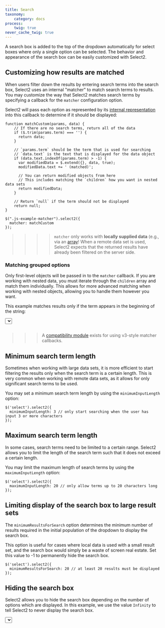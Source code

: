 ```yaml
---
title: Search
taxonomy:
    category: docs
process:
    twig: true
never_cache_twig: true
---
```


A search box is added to the top of the dropdown automatically for select boxes where only a single option can be selected. The behavior and appearance of the search box can be easily customized with Select2.

## Customizing how results are matched

When users filter down the results by entering search terms into the search box, Select2 uses an internal "matcher" to match search terms to results. You may customize the way that Select2 matches search terms by specifying a callback for the `matcher` configuration option.

Select2 will pass each option as represented by its [internal representation](/options) into this callback to determine if it should be displayed:

```
function matchCustom(params, data) {
    // If there are no search terms, return all of the data
    if ($.trim(params.term) === '') {
      return data;
    }
   
    // `params.term` should be the term that is used for searching
    // `data.text` is the text that is displayed for the data object
    if (data.text.indexOf(params.term) > -1) {
      var modifiedData = $.extend({}, data, true);
      modifiedData.text += ' (matched)';
   
      // You can return modified objects from here
      // This includes matching the `children` how you want in nested data sets
      return modifiedData;
    }
   
    // Return `null` if the term should not be displayed
    return null;
}
    
$(".js-example-matcher").select2({
  matcher: matchCustom
});
```

>>>> `matcher` only works with **locally supplied data** (e.g., via an [array](/data-sources/arrays)!  When a remote data set is used, Select2 expects that the returned results have already been filtered on the server side.

### Matching grouped options

Only first-level objects will be passed in to the `matcher` callback.  If you are working with nested data, you must iterate through the `children` array and match them individually.  This allows for more advanced matching when working with nested objects, allowing you to handle them however you want.

This example matches results only if the term appears in the beginning of the string:

<div class="s2-example">
    <select class="js-example-matcher-start js-states form-control"></select>
</div>

<pre data-fill-from=".js-code-example-matcher"></pre>

<script type="text/javascript" class="js-code-example-matcher">

function matchStart(params, data) {
  // If there are no search terms, return all of the data
  if ($.trim(params.term) === '') {
    return data;
  }

  // `data.children` contains the actual options that we are matching against
  var filteredChildren = [];
  $.each(data.children, function (idx, child) {
    if (child.text.toUpperCase().indexOf(params.term.toUpperCase()) == 0) {
      filteredChildren.push(child);
    }
  });

  // If we matched any of the timezone group's children, then set the matched children on the group
  // and return the group object
  if (filteredChildren.length) {
    var modifiedData = $.extend({}, data, true);
    modifiedData.children = filteredChildren;

    // You can return modified objects from here
    // This includes matching the `children` how you want in nested data sets
    return modifiedData;
  }

  // Return `null` if the term should not be displayed
  return null;
}

$(".js-example-matcher-start").select2({
  matcher: matchStart
});

</script>

>>> A [compatibility module](/upgrading/migrating-from-35#wrapper-for-old-style-matcher-callbacks) exists for using v3-style matcher callbacks.

## Minimum search term length

Sometimes when working with large data sets, it is more efficient to start filtering the results only when the search term is a certain length. This is very common when working with remote data sets, as it allows for only significant search terms to be used.

You may set a minimum search term length  by using the `minimumInputLength` option:

```
$('select').select2({
  minimumInputLength: 3 // only start searching when the user has input 3 or more characters
});
```

## Maximum search term length

In some cases, search terms need to be limited to a certain range. Select2 allows you to limit the length of the search term such that it does not exceed a certain length.

You may limit the maximum length of search terms by using the `maximumInputLength` option:

```
$('select').select2({
  maximumInputLength: 20 // only allow terms up to 20 characters long
});
```

## Limiting display of the search box to large result sets

The `minimumResultsForSearch` option determines the minimum number of results required in the initial population of the dropdown to display the search box.

This option is useful for cases where local data is used with a small result set, and the search box would simply be a waste of screen real estate. Set this value to -1 to permanently hide the search box.

```
$('select').select2({
  minimumResultsForSearch: 20 // at least 20 results must be displayed
});
```

## Hiding the search box

Select2 allows you to hide the search box depending on the number of options which are displayed. In this example, we use the value `Infinity` to tell Select2 to never display the search box.

<div class="s2-example">
    <select class="js-example-basic-hide-search js-states form-control"></select>
</div>

<pre data-fill-from=".js-code-example-basic-hide-search"></pre>

<script type="text/javascript" class="js-code-example-basic-hide-search">

$(".js-example-basic-hide-search").select2({
  minimumResultsForSearch: Infinity
});

</script>
